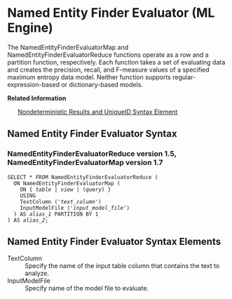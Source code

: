<html><head></head><body><div class="nested0" aria-labelledby="ariaid-title1" topicindex="1" topicid="mdm1507649775932" id="mdm1507649775932"><h1 class="title topictitle1" id="ariaid-title1">Named Entity Finder Evaluator (ML Engine)</h1><div class="body conbody">
<p class="p">The NamedEntityFinderEvaluatorMap and NamedEntityFinderEvaluatorReduce functions operate as a row and a partition function, respectively. Each function takes a set of evaluating data and creates the precision, recall, and F-measure values of a specified maximum entropy data model. Neither function supports regular-expression-based or dictionary-based models.</p></div><div class="related-links"><div class="linklistheader"><p></p><b>Related Information</b></div>
<ul class="linklist linklist relinfo"><div class="linklistmember"><a href="qym1549987102806.md">Nondeterministic Results and UniqueID Syntax Element</a></div></ul></div><div class="topic reference nested1" aria-labelledby="ariaid-title2" topicindex="2" topicid="rio1507649945137" xml:lang="en-us" lang="en-us" id="rio1507649945137">
<h2 class="title topictitle2" id="ariaid-title2">Named Entity Finder Evaluator Syntax</h2><div class="body refbody"><div class="section" id="rio1507649945137__section_N1000E_N1000C_N10001">
<h3 class="title sectiontitle">NamedEntityFinderEvaluatorReduce version <span>1.5</span>, NamedEntityFinderEvaluatorMap version <span>1.7</span></h3><pre class="pre codeblock" xml:space="preserve"><code>SELECT * FROM NamedEntityFinderEvaluatorReduce (
  ON NamedEntityFinderEvaluatorMap (
    <span>ON { <var class="keyword varname">table</var> | <var class="keyword varname">view</var> | (<var class="keyword varname">query</var>) }</span>
    USING
    TextColumn ('<var class="keyword varname">text_column</var>')
    InputModelFile ('<var class="keyword varname">input_model_file</var>')
  ) AS <var class="keyword varname">alias_1</var> PARTITION BY 1
) AS <var class="keyword varname">alias_2</var>;</code></pre></div></div></div><div class="topic reference nested1" aria-labelledby="ariaid-title3" topicindex="3" topicid="aui1507650041468" xml:lang="en-us" lang="en-us" id="aui1507650041468">
<h2 class="title topictitle2" id="ariaid-title3">Named Entity Finder Evaluator Syntax Elements</h2><div class="body refbody"><div class="section" id="aui1507650041468__section_N10011_N1000E_N10001"><dl class="dl parml"><dt class="dt pt dlterm">TextColumn</dt><dd class="dd pd">Specify the name of the input table column that contains the text to analyze.</dd><dt class="dt pt dlterm">InputModelFile</dt><dd class="dd pd">Specify name of the model file to evaluate.</dd></dl></div></div></div></div></body></html>
